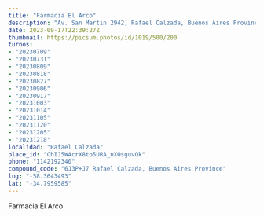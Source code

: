 ```yaml
---
title: "Farmacia El Arco"
description: "Av. San Martin 2942, Rafael Calzada, Buenos Aires Province, Argentina"
date: 2023-09-17T22:39:27Z
thumbnail: https://picsum.photos/id/1019/500/200
turnos:
- "20230709"
- "20230731"
- "20230809"
- "20230818"
- "20230827"
- "20230906"
- "20230917"
- "20231003"
- "20231014"
- "20231105"
- "20231120"
- "20231205"
- "20231218"
localidad: "Rafael Calzada"
place_id: "ChIJ5WAcrX8to5URA_nXOsguvQk"
phone: "1142192340"
compound_code: "6J3P+J7 Rafael Calzada, Buenos Aires Province"
lng: "-58.3643493"
lat: "-34.7959585"
---
```


Farmacia El Arco